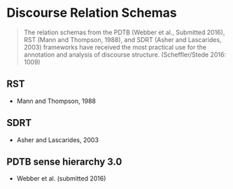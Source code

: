 # Discourse Relation Schemas

> The relation schemas from the PDTB (Webber et al., Submitted 2016), RST (Mann and Thompson, 1988), and SDRT (Asher and Lascarides, 2003) frameworks have received the most practical use for the annotation and analysis of discourse structure.
(Scheffler/Stede 2016: 1009)

## RST
* Mann and Thompson, 1988

## SDRT

* Asher and Lascarides, 2003

## PDTB sense hierarchy 3.0
* Webber et al. (submitted 2016)